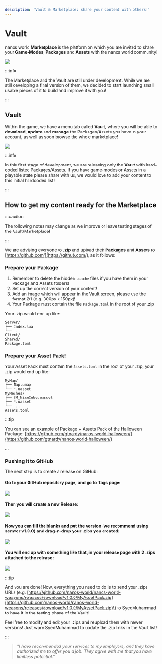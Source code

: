 ```yaml
---
description: 'Vault & Marketplace: share your content with others!'
---
```


# Vault

nanos world **Marketplace** is the platform on which you are invited to share your **Game-Modes**, **Packages** and **Assets** with the nanos world community!

![](/img/docs/vault-01.jpg)

:::info

The Marketplace and the Vault are still under development. While we are still developing a final version of them, we decided to start launching small usable pieces of it to build and improve it with you!

:::

## Vault

Within the game, we have a menu tab called **Vault**, where you will be able to **download**, **update** and **manage** the Packages/Assets you have in your account, as well as soon browse the whole marketplace!

![](/img/docs/vault-02.jpg)

:::info

In this first stage of development, we are releasing only the **Vault** with hard-coded listed Packages/Assets. If you have game-modes or Assets in a playable state please share with us, we would love to add your content to this initial hardcoded list!

:::

## How to get my content ready for the Marketplace

:::caution

The following notes may change as we improve or leave testing stages of the Vault/Marketplace!

:::

We are advising everyone to **.zip** and upload their **Packages** and **Assets** to [https://github.com/](https://github.com/), as it follows:

### Prepare your Package!

1. Remember to delete the hidden `.cache` files if you have them in your Package and Assets folders!
2. Set up the correct version of your content!
3. Add an image which will appear in the Vault screen, please use the format 2:1 \(e.g. 300px x 150px\)!
4. Your Package must contain the file `Package.toml` in the root of your .zip

Your .zip would end up like:

```text title="MyPackage.zip"
Server/
├── Index.lua
└── ...
Client/
Shared/
Package.toml
```

### Prepare your Asset Pack!

Your Asset Pack must contain the `Assets.toml` in the root of your .zip, your .zip would end up like:

```text title="MyAssetPack.zip"
MyMap/
├── Map.umap
└── *.uasset
MyMeshes/
├── SM_NiceCube.uasset
├── *.uasset
└── ...
Assets.toml
```

:::tip

You can see an example of Package + Assets Pack of the Halloween Package: [https://github.com/gtnardy/nanos-world-halloween/](https://github.com/gtnardy/nanos-world-halloween/)

:::

### Pushing it to GitHub

The next step is to create a release on GitHub:

#### Go to your GitHub repository page, and go to **Tags** page:

![](/img/docs/vault-03.jpg)

#### Then you will create a new **Release**:

![](/img/docs/vault-04.jpg)

#### Now you can fill the blanks and put the version \(we recommend using semver v1.0.0\) and drag-n-drop your .zips you created:

![](/img/docs/vault-05.jpg)

#### You will end up with something like that, in your release page with 2 .zips attached to the release:

![](/img/docs/vault-06.jpg)

:::tip

And you are done! Now, everything you need to do is to send your .zips URLs \(e.g. [https://github.com/nanos-world/nanos-world-weapons/releases/download/v1.0.0/MyAssetPack.zip](https://github.com/nanos-world/nanos-world-weapons/releases/download/v1.0.0/MyAssetPack.zip)\) to SyedMuhammad to have it in the testing phase of the Vault!

Feel free to modify and edit your .zips and reupload them with newer versions! Just warn SyedMuhammad to update the .zip links in the Vault list!

:::

> _"I have recommended your services to my employers, and they have authorized me to offer you a job. They agree with me that you have limitless potential."_

